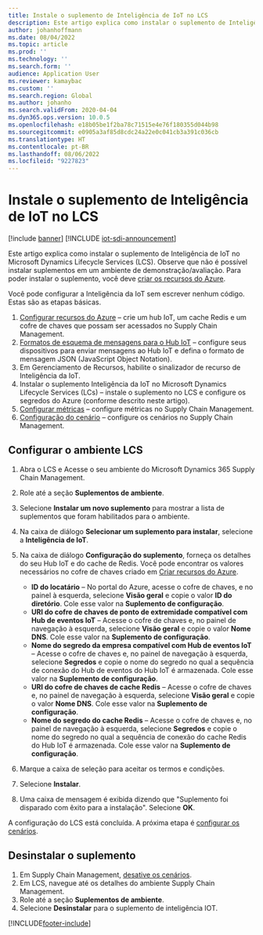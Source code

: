 ```yaml
---
title: Instale o suplemento de Inteligência de IoT no LCS
description: Este artigo explica como instalar o suplemento de Inteligência de IoT no Microsoft Dynamics Lifecycle Services (LCS).
author: johanhoffmann
ms.date: 08/04/2022
ms.topic: article
ms.prod: ''
ms.technology: ''
ms.search.form: ''
audience: Application User
ms.reviewer: kamaybac
ms.custom: ''
ms.search.region: Global
ms.author: johanho
ms.search.validFrom: 2020-04-04
ms.dyn365.ops.version: 10.0.5
ms.openlocfilehash: e18b05be1f2ba78c71515e4e76f180355d044b98
ms.sourcegitcommit: e0905a3af85d8cdc24a22e0c041cb3a391c036cb
ms.translationtype: HT
ms.contentlocale: pt-BR
ms.lasthandoff: 08/06/2022
ms.locfileid: "9227823"
---
```

# <a name="install-the-iot-intelligence-add-in-in-lcs"></a>Instale o suplemento de Inteligência de IoT no LCS

[!include [banner](../../includes/banner.md)]
[!INCLUDE [iot-sdi-announcement](../../includes/iot-sdi-announcement.md)]

Este artigo explica como instalar o suplemento de Inteligência de IoT no Microsoft Dynamics Lifecycle Services (LCS). Observe que não é possível instalar suplementos em um ambiente de demonstração/avaliação. Para poder instalar o suplemento, você deve [criar os recursos do Azure](iot-azure-setup.md).

Você pode configurar a Inteligência da IoT sem escrever nenhum código. Estas são as etapas básicas.

1. [Configurar recursos do Azure](iot-azure-setup.md) – crie um hub IoT, um cache Redis e um cofre de chaves que possam ser acessados no Supply Chain Management.
2. [Formatos de esquema de mensagens para o Hub IoT](iot-schema-format.md) – configure seus dispositivos para enviar mensagens ao Hub IoT e defina o formato de mensagem JSON (JavaScript Object Notation).
3. Em Gerenciamento de Recursos, habilite o sinalizador de recurso de Inteligência da IoT.
4. Instalar o suplemento Inteligência da IoT no Microsoft Dynamics Lifecycle Services (LCs) – instale o suplemento no LCS e configure os segredos do Azure (conforme descrito neste artigo).
5. [Configurar métricas](iot-metrics-setup.md) – configure métricas no Supply Chain Management.
6. [Configuração do cenário](iot-scenario-setup.md) – configure os cenários no Supply Chain Management.

## <a name="set-up-the-lcs-environment"></a>Configurar o ambiente LCS

1. Abra o LCS e Acesse o seu ambiente do Microsoft Dynamics 365 Supply Chain Management.
2. Role até a seção **Suplementos de ambiente**.
3. Selecione **Instalar um novo suplemento** para mostrar a lista de suplementos que foram habilitados para o ambiente.
4. Na caixa de diálogo **Selecionar um suplemento para instalar**, selecione a **Inteligência de IoT**.
5. Na caixa de diálogo **Configuração do suplemento**, forneça os detalhes do seu Hub IoT e do cache de Redis. Você pode encontrar os valores necessários no cofre de chaves criado em [Criar recursos do Azure](iot-azure-setup.md).

    + **ID do locatário** – No portal do Azure, acesse o cofre de chaves, e no painel à esquerda, selecione **Visão geral** e copie o valor **ID do diretório**. Cole esse valor na **Suplemento de configuração**.
    + **URI do cofre de chaves de ponto de extremidade compatível com Hub de eventos IoT** – Acesse o cofre de chaves e, no painel de navegação à esquerda, selecione **Visão geral** e copie o valor **Nome DNS**. Cole esse valor na **Suplemento de configuração**.
    + **Nome do segredo da empresa compatível com Hub de eventos IoT** – Acesse o cofre de chaves e, no painel de navegação à esquerda, selecione **Segredos** e copie o nome do segredo no qual a sequência de conexão do Hub de eventos do Hub IoT é armazenada. Cole esse valor na **Suplemento de configuração**.
    + **URI do cofre de chaves de cache Redis** – Acesse o cofre de chaves e, no painel de navegação à esquerda, selecione **Visão geral** e copie o valor **Nome DNS**. Cole esse valor na **Suplemento de configuração**.
    + **Nome do segredo do cache Redis** – Acesse o cofre de chaves e, no painel de navegação à esquerda, selecione **Segredos** e copie o nome do segredo no qual a sequência de conexão do cache Redis do Hub IoT é armazenada. Cole esse valor na **Suplemento de configuração**.

6. Marque a caixa de seleção para aceitar os termos e condições.
7. Selecione **Instalar**.
8. Uma caixa de mensagem é exibida dizendo que "Suplemento foi disparado com êxito para a instalação". Selecione **OK**.

A configuração do LCS está concluída. A próxima etapa é [configurar os cenários](iot-scenario-setup.md).

## <a name="uninstall-the-add-in"></a><a id="uninstall-addin"></a>Desinstalar o suplemento

1. Em Supply Chain Management, [desative os cenários](iot-scenario-setup.md#disable-a-scenario).
2. Em LCS, navegue até os detalhes do ambiente Supply Chain Management.
3. Role até a seção **Suplementos de ambiente**.
4. Selecione **Desinstalar** para o suplemento de inteligência IOT.


[!INCLUDE[footer-include](../../includes/footer-banner.md)]